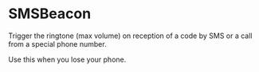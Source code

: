 SMSBeacon
=========

Trigger the ringtone (max volume) on reception of a code by SMS or a call from a special phone number.

Use this when you lose your phone.
